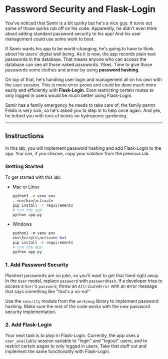 # Password Security and Flask-Login

You've noticed that Samir is a bit quirky but he's a nice guy. It turns out some of those quirks rub off on his code. Apparently, he didn't even think about adding standard password security to his app! And his user management could use some work to boot.

If Samir wants his app to be world-changing, he's going to have to think about his users' digital well being. As it is now, the app records plain-text passwords in the database. That means anyone who can access the database can see all those naked passwords. Yikes. Time to give those passwords some clothes and armor by using **password hashing**.

On top of that, he's handling user login and management all on his own with the user session. This is more error-prone and could be done much more easily and efficiently with **Flask-Login**. Even restricting certain routes to only logged in users would be much better using Flask-Login.

Samir has a family emergency he needs to take care of, the family parrot Fredo is very sick, so he's asked you to step in to help once again. And yes, he bribed you with tons of books on hydroponic gardening.

___

## Instructions

In this lab, you will implement password hashing and add Flask-Login to the app. You can, if you choose, copy your solution from the previous lab.

### Getting Started

To get started with this lab:

- Mac or Linux
  ```bash
  python3 -m venv env
  . env/bin/activate
  pip install -r requirements
  # run the app
  python app.py
  ```

- Windows
  ```powershell
  python3 -m venv env
  env\Scripts\activate.bat
  pip install -r requirements
  # run the app
  python app.py
  ```

### 1. Add Password Security

Plaintext passwords are no joke, so you'll want to get that fixed right away. In the `User` model, replace `password` with `passwordhash`. If a developer tries to access a `User`'s `password`, throw an `AttributeError` with an error message that says something like "that's a no-no!"

Use the `security` module from the `werkzeug` library to implement password hashing. Make sure the rest of the code works with the new password security implementation.

### 2. Add Flask-Login

Your next task is to plop in Flask-Login. Currently, the app uses a `user_available` session variable to "login" and "logout" users, and to restrict certain pages to only logged in users. Take that stuff out and implement the same functionality with Flask-Login.
